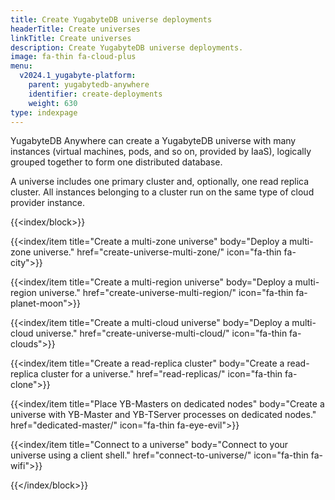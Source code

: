 ```yaml
---
title: Create YugabyteDB universe deployments
headerTitle: Create universes
linkTitle: Create universes
description: Create YugabyteDB universe deployments.
image: fa-thin fa-cloud-plus
menu:
  v2024.1_yugabyte-platform:
    parent: yugabytedb-anywhere
    identifier: create-deployments
    weight: 630
type: indexpage
---
```


YugabyteDB Anywhere can create a YugabyteDB universe with many instances (virtual machines, pods, and so on, provided by IaaS), logically grouped together to form one distributed database.

A universe includes one primary cluster and, optionally, one read replica cluster. All instances belonging to a cluster run on the same type of cloud provider instance.

{{<index/block>}}

  {{<index/item
    title="Create a multi-zone universe"
    body="Deploy a multi-zone universe."
    href="create-universe-multi-zone/"
    icon="fa-thin fa-city">}}

  {{<index/item
    title="Create a multi-region universe"
    body="Deploy a multi-region universe."
    href="create-universe-multi-region/"
    icon="fa-thin fa-planet-moon">}}

  {{<index/item
    title="Create a multi-cloud universe"
    body="Deploy a multi-cloud universe."
    href="create-universe-multi-cloud/"
    icon="fa-thin fa-clouds">}}

  {{<index/item
    title="Create a read-replica cluster"
    body="Create a read-replica cluster for a universe."
    href="read-replicas/"
    icon="fa-thin fa-clone">}}

  {{<index/item
    title="Place YB-Masters on dedicated nodes"
    body="Create a universe with YB-Master and YB-TServer processes on dedicated nodes."
    href="dedicated-master/"
    icon="fa-thin fa-eye-evil">}}

  {{<index/item
    title="Connect to a universe"
    body="Connect to your universe using a client shell."
    href="connect-to-universe/"
    icon="fa-thin fa-wifi">}}

{{</index/block>}}
